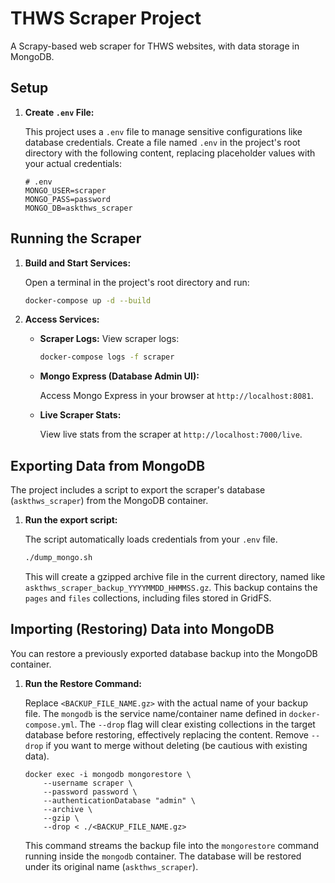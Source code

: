# THWS Scraper Project

A Scrapy-based web scraper for THWS websites, with data storage in MongoDB.

## Setup

1. **Create `.env` File:**

   This project uses a `.env` file to manage sensitive configurations like database credentials. Create a file named `.env` in the project's root directory with the following content, replacing placeholder values with your actual credentials:

   ```env
   # .env
   MONGO_USER=scraper
   MONGO_PASS=password
   MONGO_DB=askthws_scraper
   ```

## Running the Scraper

1. **Build and Start Services:**

   Open a terminal in the project's root directory and run:

   ```bash
   docker-compose up -d --build
   ```

1. **Access Services:**

   - **Scraper Logs:** View scraper logs:

     ```bash
     docker-compose logs -f scraper
     ```

   - **Mongo Express (Database Admin UI):**

     Access Mongo Express in your browser at `http://localhost:8081`.

   - **Live Scraper Stats:**

     View live stats from the scraper at `http://localhost:7000/live`.

## Exporting Data from MongoDB

The project includes a script to export the scraper's database (`askthws_scraper`) from the MongoDB container.

1. **Run the export script:**

   The script automatically loads credentials from your `.env` file.

   ```bash
   ./dump_mongo.sh
   ```

   This will create a gzipped archive file in the current directory, named like `askthws_scraper_backup_YYYYMMDD_HHMMSS.gz`. This backup contains the `pages` and `files` collections, including files stored in GridFS.

## Importing (Restoring) Data into MongoDB

You can restore a previously exported database backup into the MongoDB container.

1. **Run the Restore Command:**

   Replace `<BACKUP_FILE_NAME.gz>` with the actual name of your backup file. The `mongodb` is the service name/container name defined in `docker-compose.yml`.
   The `--drop` flag will clear existing collections in the target database before restoring, effectively replacing the content. Remove `--drop` if you want to merge without deleting (be cautious with existing data).

   ```bashher habe ich aktuell 200GB 
   docker exec -i mongodb mongorestore \
       --username scraper \
       --password password \
       --authenticationDatabase "admin" \
       --archive \
       --gzip \
       --drop < ./<BACKUP_FILE_NAME.gz>
   ```

   This command streams the backup file into the `mongorestore` command running inside the `mongodb` container. The database will be restored under its original name (`askthws_scraper`).
   